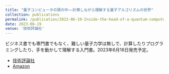 ```yaml
---
title: "量子コンピュータの頭の中――計算しながら理解する量子アルゴリズムの世界"
collection: publications
permalink: /publication/2023-06-19-Inside-the-head-of-a-quantum-computer
date: 2023-06-19
venue: '技術評論社'
---
```

ビジネス書でも専門書でもなく、難しい量子力学は無しで、計算したりプログラミングしたり、手を動かして理解する入門書。2023年6月16日発売予定。
 * [技術評論社](https://gihyo.jp/book/2023/978-4-297-13511-9)
 * [Amazon](https://www.amazon.co.jp/dp/4297135116/)
